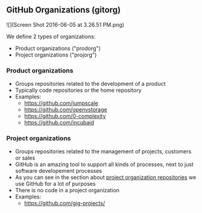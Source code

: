 ## GitHub Organizations (gitorg)

![](Screen Shot 2016-06-05 at 3.26.51 PM.png)

We define 2 types of organizations:

- Product organizations ("prodorg")
- Project organizations ("projorg")


### Product organizations

- Groups repositories related to the development of a product
- Typically code repositories or the home repository
- Examples:
  - https://github.com/jumpscale
  - https://github.com/openvstorage
  - https://github.com/0-complexity
  - https://github.com/incubaid
  

### Project organizations

- Groups repositories related to the management of projects, customers or sales
- GitHub is an amazing tool to support all kinds of processes, next to just software developement processes
- As you can see in the section about [project organization repositories](projorg_repos.md) we use GitHub for a lot of purposes
- There is no code in a project organization
- Examples:
  - https://github.com/gig-projects/
